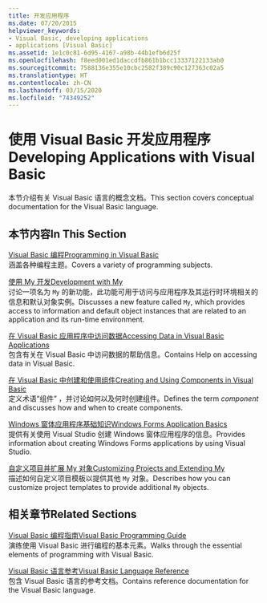 ```yaml
---
title: 开发应用程序
ms.date: 07/20/2015
helpviewer_keywords:
- Visual Basic, developing applications
- applications [Visual Basic]
ms.assetid: 1e1c0c81-6d95-4167-a98b-44b1efb6d25f
ms.openlocfilehash: f8eed001ed1daccdfb861b1bcc13337122133ab0
ms.sourcegitcommit: 7588136e355e10cbc2582f389c90c127363c02a5
ms.translationtype: HT
ms.contentlocale: zh-CN
ms.lasthandoff: 03/15/2020
ms.locfileid: "74349252"
---
```

# <a name="developing-applications-with-visual-basic"></a><span data-ttu-id="b8c9d-102">使用 Visual Basic 开发应用程序</span><span class="sxs-lookup"><span data-stu-id="b8c9d-102">Developing Applications with Visual Basic</span></span>

<span data-ttu-id="b8c9d-103">本节介绍有关 Visual Basic 语言的概念文档。</span><span class="sxs-lookup"><span data-stu-id="b8c9d-103">This section covers conceptual documentation for the Visual Basic language.</span></span>  
  
## <a name="in-this-section"></a><span data-ttu-id="b8c9d-104">本节内容</span><span class="sxs-lookup"><span data-stu-id="b8c9d-104">In This Section</span></span>  

 [<span data-ttu-id="b8c9d-105">Visual Basic 编程</span><span class="sxs-lookup"><span data-stu-id="b8c9d-105">Programming in Visual Basic</span></span>](../../visual-basic/developing-apps/programming/index.md)  
 <span data-ttu-id="b8c9d-106">涵盖各种编程主题。</span><span class="sxs-lookup"><span data-stu-id="b8c9d-106">Covers a variety of programming subjects.</span></span>  
  
 [<span data-ttu-id="b8c9d-107">使用 My 开发</span><span class="sxs-lookup"><span data-stu-id="b8c9d-107">Development with My</span></span>](../../visual-basic/developing-apps/development-with-my/index.md)  
 <span data-ttu-id="b8c9d-108">讨论一项名为 `My` 的新功能，此功能可用于访问与应用程序及其运行时环境相关的信息和默认对象实例。</span><span class="sxs-lookup"><span data-stu-id="b8c9d-108">Discusses a new feature called `My`, which provides access to information and default object instances that are related to an application and its run-time environment.</span></span>  
  
 [<span data-ttu-id="b8c9d-109">在 Visual Basic 应用程序中访问数据</span><span class="sxs-lookup"><span data-stu-id="b8c9d-109">Accessing Data in Visual Basic Applications</span></span>](../../visual-basic/developing-apps/accessing-data.md)  
 <span data-ttu-id="b8c9d-110">包含有关在 Visual Basic 中访问数据的帮助信息。</span><span class="sxs-lookup"><span data-stu-id="b8c9d-110">Contains Help on accessing data in Visual Basic.</span></span>  
  
 [<span data-ttu-id="b8c9d-111">在 Visual Basic 中创建和使用组件</span><span class="sxs-lookup"><span data-stu-id="b8c9d-111">Creating and Using Components in Visual Basic</span></span>](../../visual-basic/developing-apps/creating-and-using-components.md)  
 <span data-ttu-id="b8c9d-112">定义术语“组件”  ，并讨论如何以及何时创建组件。</span><span class="sxs-lookup"><span data-stu-id="b8c9d-112">Defines the term *component* and discusses how and when to create components.</span></span>  
  
 [<span data-ttu-id="b8c9d-113">Windows 窗体应用程序基础知识</span><span class="sxs-lookup"><span data-stu-id="b8c9d-113">Windows Forms Application Basics</span></span>](../../visual-basic/developing-apps/windows-forms/index.md)  
 <span data-ttu-id="b8c9d-114">提供有关使用 Visual Studio 创建 Windows 窗体应用程序的信息。</span><span class="sxs-lookup"><span data-stu-id="b8c9d-114">Provides information about creating Windows Forms applications by using Visual Studio.</span></span>  
  
 [<span data-ttu-id="b8c9d-115">自定义项目并扩展 My 对象</span><span class="sxs-lookup"><span data-stu-id="b8c9d-115">Customizing Projects and Extending My</span></span>](../../visual-basic/developing-apps/customizing-extending-my/index.md)  
 <span data-ttu-id="b8c9d-116">描述如何自定义项目模板以提供其他 `My` 对象。</span><span class="sxs-lookup"><span data-stu-id="b8c9d-116">Describes how you can customize project templates to provide additional `My` objects.</span></span>  
  
## <a name="related-sections"></a><span data-ttu-id="b8c9d-117">相关章节</span><span class="sxs-lookup"><span data-stu-id="b8c9d-117">Related Sections</span></span>  

 [<span data-ttu-id="b8c9d-118">Visual Basic 编程指南</span><span class="sxs-lookup"><span data-stu-id="b8c9d-118">Visual Basic Programming Guide</span></span>](../../visual-basic/programming-guide/index.md)  
 <span data-ttu-id="b8c9d-119">演练使用 Visual Basic 进行编程的基本元素。</span><span class="sxs-lookup"><span data-stu-id="b8c9d-119">Walks through the essential elements of programming with Visual Basic.</span></span>  
  
 [<span data-ttu-id="b8c9d-120">Visual Basic 语言参考</span><span class="sxs-lookup"><span data-stu-id="b8c9d-120">Visual Basic Language Reference</span></span>](../../visual-basic/language-reference/index.md)  
 <span data-ttu-id="b8c9d-121">包含 Visual Basic 语言的参考文档。</span><span class="sxs-lookup"><span data-stu-id="b8c9d-121">Contains reference documentation for the Visual Basic language.</span></span>
